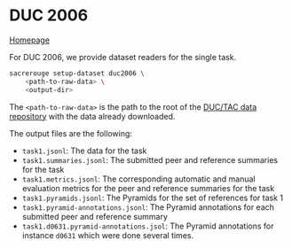 # DUC 2006
[Homepage](https://duc.nist.gov/duc2006/tasks.html)

For DUC 2006, we provide dataset readers for the single task.
```bash
sacrerouge setup-dataset duc2006 \
    <path-to-raw-data> \
    <output-dir>
```
The `<path-to-raw-data>` is the path to the root of the [DUC/TAC data repository](https://github.com/danieldeutsch/duc-tac-data) with the data already downloaded.

The output files are the following:
- `task1.jsonl`: The data for the task
- `task1.summaries.jsonl`: The submitted peer and reference summaries for the task
- `task1.metrics.jsonl`: The corresponding automatic and manual evaluation metrics for the peer and reference summaries for the task
- `task1.pyramids.jsonl`: The Pyramids for the set of references for task 1
- `task1.pyramid-annotations.jsonl`: The Pyramid annotations for each submitted peer and reference summary
- `task1.d0631.pyramid-annotations.jsol`: The Pyramid annotations for instance `d0631` which were done several times.
